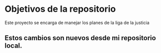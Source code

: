 # Objetivos de la repositorio

Este proyecto se encarga de manejar los planes de la liga de la justicia


## Estos cambios son nuevos desde mi repositorio local.